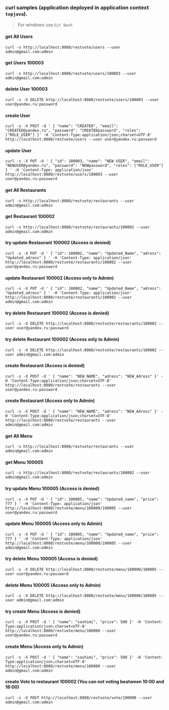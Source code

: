 ### curl samples (application deployed in application context `topjava`).
> For windows use `Git Bash`

#### get All Users
`curl -s http://localhost:8080/restvote/users --user admin@gmail.com:admin`

#### get Users 100003
`curl -s http://localhost:8080/restvote/users/100003 --user admin@gmail.com:admin`

#### delete User 100003
`curl -s -X DELETE http://localhost:8080/restvote/users/100003 --user user@yandex.ru:password`

#### create User
`curl -s -X POST -d ' {
       "name": "CREATED",
       "email": "CREATED@yandex.ru",
       "password": "CREATEDpassword",
       "roles": ["ROLE_USER"]
    }' -H 'Content-Type:application/json;charset=UTF-8' http://localhost:8080/restvote/users --user user@yandex.ru:password
`
#### update User
`curl -s -X PUT -d ' {
       "id": 100003,
       "name": "NEW USER",
       "email": "NEWUSER@yandex.ru",
       "password": "NEWpassword",
       "roles": ["ROLE_USER"]
    } ' -H 'Content-Type: application/json' http://localhost:8080/restvote/users/100003 --user user@yandex.ru:password
`

#### get All Restaurants
`curl -s http://localhost:8080/restvote/restaurants --user admin@gmail.com:admin`

#### get Restaurant 100002
`curl -s http://localhost:8080/restvote/restaurants/100002 --user admin@gmail.com:admin`

#### try update Restaurant 100002 (Access is denied)
`curl -s -X PUT -d ' {
         "id": 100002,
         "name": "Updated_Name",
         "adress": "Updated_adress"
    } ' -H 'Content-Type: application/json' http://localhost:8080/restvote/restaurants/100002 --user user@yandex.ru:password
`

#### update Restaurant 100002 (Access only to Admin)
`curl -s -X PUT -d ' {
         "id": 100002,
         "name": "Updated_Name",
         "adress": "Updated_adress"
    } ' -H 'Content-Type: application/json' http://localhost:8080/restvote/restaurants/100002 --user admin@gmail.com:admin
`

#### try delete Restaurant 100002 (Access is denied)
`curl -s -X DELETE http://localhost:8080/restvote/restaurants/100002 --user user@yandex.ru:password`

#### try delete Restaurant 100002 (Access only to Admin)
`curl -s -X DELETE http://localhost:8080/restvote/restaurants/100002 --user admin@gmail.com:admin`

####  create Restaurant (Access is denied)
`curl -s -X POST -d ' {
           "name": "NEW_NAME",
           "adress": "NEW_Adress"
     }' -H 'Content-Type:application/json;charset=UTF-8' http://localhost:8080/restvote/restaurants --user user@yandex.ru:password
`

####  create Restaurant (Access only to Admin)
`curl -s -X POST -d ' {
           "name": "NEW_NAME",
           "adress": "NEW_Adress"
     }' -H 'Content-Type:application/json;charset=UTF-8' http://localhost:8080/restvote/restaurants --user admin@gmail.com:admin
`

#### get All Menu
`curl -s http://localhost:8080/restvote/restaurants --user admin@gmail.com:admin`

#### get Menu 100005
`curl -s http://localhost:8080/restvote/restaurants/100002 --user admin@gmail.com:admin`

#### try update Menu 100005 (Access is denied)
`curl -s -X PUT -d ' {
                        "id": 100005,
                        "name": "Updated_name",
                        "price": 777
                     } ' -H 'Content-Type: application/json' http://localhost:8080/restvote/menu/100000/100005 --user user@yandex.ru:password
`

#### update Menu 100005 (Access only to Admin)
`curl -s -X PUT -d ' {
                        "id": 100005,
                        "name": "Updated_name",
                        "price": 777
                     } ' -H 'Content-Type: application/json' http://localhost:8080/restvote/menu/100000/100005 --user admin@gmail.com:admin
`

#### try delete Menu 100005 (Access is denied)
`curl -s -X DELETE http://localhost:8080/restvote/menu/100000/100005 --user user@yandex.ru:password`

#### delete Menu 100005 (Access only to Admin)
`curl -s -X DELETE http://localhost:8080/restvote/menu/100000/100005 --user admin@gmail.com:admin`

#### try create Menu (Access is denied)
`curl -s -X POST -d ' {
                            "name": "sashimi",
                            "price": 500
                         }' -H 'Content-Type:application/json;charset=UTF-8' http://localhost:8080/restvote/menu/100000 --user user@yandex.ru:password
`

####  create Menu (Access only to Admin)
`curl -s -X POST -d ' {
                            "name": "sashimi",
                            "price": 500
                         }' -H 'Content-Type:application/json;charset=UTF-8' http://localhost:8080/restvote/menu/100000 --user admin@gmail.com:admin
`

####  create Vote to restaurant 100002 (You can not voting beatween 10:00 and 18:00)
`curl -s -X POST http://localhost:8080/restvote/vote/100000 --user admin@gmail.com:admin
`

